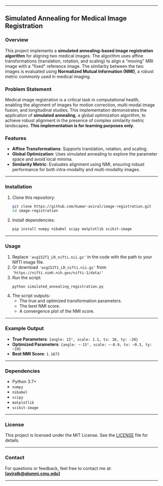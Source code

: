 
---

## Simulated Annealing for Medical Image Registration

### Overview
This project implements a **simulated annealing-based image registration algorithm** for aligning two medical images. The algorithm uses affine transformations (translation, rotation, and scaling) to align a "moving" MRI image with a "fixed" reference image. The similarity between the two images is evaluated using **Normalized Mutual Information (NMI)**, a robust metric commonly used in medical imaging.

### Problem Statement
Medical image registration is a critical task in computational health, enabling the alignment of images for motion correction, multi-modal image fusion, and longitudinal studies. This implementation demonstrates the application of **simulated annealing**, a global optimization algorithm, to achieve robust alignment in the presence of complex similarity metric landscapes. 
**This implementation is for learning purposes only**.

### Features
- **Affine Transformations**: Supports translation, rotation, and scaling.
- **Global Optimization**: Uses simulated annealing to explore the parameter space and avoid local minima.
- **Similarity Metric**: Evaluates alignment using NMI, ensuring robust performance for both intra-modality and multi-modality images.
---

### Installation
1. Clone this repository:
   ```bash
   git clone https://github.com/kumar-aviral/image-registration.git
   cd image-registration
   ```

2. Install dependencies:
   ```bash
   pip install numpy nibabel scipy matplotlib scikit-image
   ```
---

### Usage
1. Replace `'avg152T1_LR_nifti.nii.gz'` in the code with the path to your NIfTI image file.
2. Or download `'avg152T1_LR_nifti.nii.gz'` from `'https://nifti.nimh.nih.gov/nifti-1/data/'`
3. Run the script:
   ```bash
   python simulated_annealing_registration.py
   ```
4. The script outputs:
   - The true and optimized transformation parameters.
   - The best NMI score.
   - A convergence plot of the NMI score.
---

### Example Output
- **True Parameters**: `{angle: 15°, scale: 1.1, tx: 10, ty: -20}`
- **Optimized Parameters**: `{angle: ~-15°, scale: ~-0.9, tx: ~0.3, ty: ~19}`
- **Best NMI Score**: `1.1673`

---
### Dependencies
- Python 3.7+
- `numpy`
- `nibabel`
- `scipy`
- `matplotlib`
- `scikit-image`

---

### License
This project is licensed under the MIT License. See the [LICENSE](LICENSE) file for details.

---

### Contact
For questions or feedback, feel free to contact me at: **[aviralk@alumni.cmu.edu]**

---
